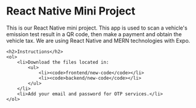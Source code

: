 <!DOCTYPE html>
<html lang="en">
<head>
    <meta charset="UTF-8">
    <meta name="viewport" content="width=device-width, initial-scale=1.0">
    <title>React Native Mini Project</title>
</head>
<body>
    <h1>React Native Mini Project</h1>
    <p>This is our React Native mini project. This app is used to scan a vehicle's emission test result in a QR code, then make a payment and obtain the vehicle tax. We are using React Native and MERN technologies with Expo.</p>
    
    <h2>Instructions</h2>
    <ol>
        <li>Download the files located in:
            <ul>
                <li><code>frontend/new-code</code></li>
                <li><code>backend/new-code</code></li>
            </ul>
        </li>
        <li>Add your email and password for OTP services.</li>
    </ol>
</body>
</html>
